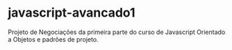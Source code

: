 # javascript-avancado1

Projeto de Negociações da primeira parte do curso de 
Javascript Orientado a Objetos e padrões de projeto.
